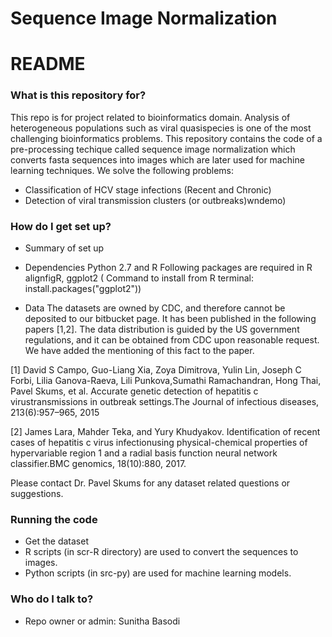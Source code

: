 # Sequence Image Normalization 
# README #


### What is this repository for? ###
This repo is for project related to bioinformatics domain. Analysis of heterogeneous populations such as viral quasispecies is one of the most challenging bioinformatics problems. This repository contains the code of a pre-processing techique called sequence image normalization which converts fasta sequences into images which are later used for machine learning techniques. 
We solve the following problems:
* Classification of HCV stage infections (Recent and Chronic)
* Detection of viral transmission clusters (or outbreaks)wndemo)

### How do I get set up? ###

* Summary of set up


* Dependencies
Python 2.7 and R 
Following packages are required in R
alignfigR, ggplot2 ( Command to install from R terminal: install.packages("ggplot2"))

* Data
The datasets are owned by CDC, and therefore cannot be deposited to our bitbucket page. It has been published in the following papers [1,2]. The data distribution is guided by the US government regulations, and it can be obtained from CDC upon reasonable request. We have added the mentioning of this fact to the paper.

[1] David S Campo, Guo-Liang Xia, Zoya Dimitrova, Yulin Lin, Joseph C Forbi, Lilia Ganova-Raeva, Lili Punkova,Sumathi Ramachandran, Hong Thai, Pavel Skums, et al.  Accurate genetic detection of hepatitis c virustransmissions in outbreak settings.The Journal of infectious diseases, 213(6):957–965, 2015

[2] James Lara, Mahder Teka, and Yury Khudyakov.  Identification of recent cases of hepatitis c virus infectionusing physical-chemical properties of hypervariable region 1 and a radial basis function neural network classifier.BMC genomics, 18(10):880, 2017.

Please contact Dr. Pavel Skums for any dataset related questions or suggestions.

### Running the code ###
* Get the dataset 
* R scripts (in scr-R directory) are used to convert the sequences to images. 
* Python scripts (in src-py) are used for machine learning models.

### Who do I talk to? ###

* Repo owner or admin: Sunitha Basodi
